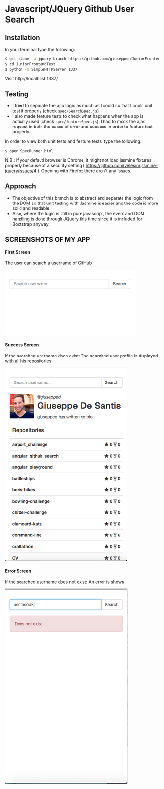 # Javascript/JQuery Github User Search

## Installation

In your terminal type the following:

```bash
$ git clone -b jquery-branch https://github.com/giusepped/JuniorFrontendTest
$ cd JuniorFrontendTest
$ python -m SimpleHTTPServer 1337
```

Visit http://localhost:1337/

## Testing

* I tried to separate the app logic as much as I could so that I could unit test it properly (check `spec/SearchSpec.js`)
* I also made feature tests to check what happens when the app is actually used (check `spec/featureSpec.js`). I had to mock the ajax request in both the cases of error and success in order to feature test properly.

In order to view both unit tests and feature tests, type the following:

```bash
$ open SpecRunner.html
```

N.B.: If your defautl browser is Chrome, it might not load jasmine fixtures properly because of a security setting ( https://github.com/velesin/jasmine-jquery/issues/4 ). Opening with Firefox there aren't any issues.

## Approach

* The objective of this branch is to abstract and separate the logic from the DOM so that unit testing with Jasmine is easier and the code is more solid and readable.
* Also, where the logic is still in pure javascript, the event and DOM handling is done through JQuery this time since it is included for Bootstrap anyway.


## SCREENSHOTS OF MY APP

#### First Screen

The user can search a username of GitHub

![](https://github.com/giusepped/JuniorFrontendTest/blob/master/images/First-Screen.png)

#### Success Screen

If the searched username does exist: The searched user profile is displayed with all his repositories

![](https://github.com/giusepped/JuniorFrontendTest/blob/master/images/Success-screen.png)

#### Error Screen

If the searched username does not exist: An error is shown

![](https://github.com/giusepped/JuniorFrontendTest/blob/master/images/Error-screen.png)




